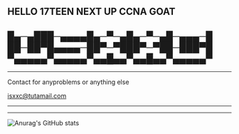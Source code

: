 ## HELLO 17TEEN NEXT UP CCNA GOAT
█▄─▄███─▄▄▄▄█▄─▀─▄█▄─▀─▄█─▄▄▄─█
██─██▀█▄▄▄▄─██▀─▀███▀─▀██─███▀█
▀▄▄▄▄▄▀▄▄▄▄▄▀▄▄█▄▄▀▄▄█▄▄▀▄▄▄▄▄▀
------------------------------------------------------------------------------------------------------------------------------------------------------------------------------
------------------------------------------------------------------------------------------------------------------------------------------------------------------------------
Contact for anyproblems or anything else 


isxxc@tutamail.com


----------------------------------------------------------------------------------------------------------------------------------------------------------------
----------------------------------------------------------------------------------------------------------------------------------------------------------------
![Anurag's GitHub stats](https://github-readme-stats.vercel.app/api?username=lsxxc&theme=dark&show_icons=true)
